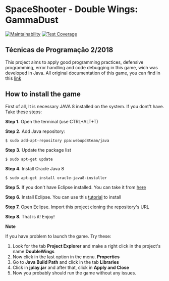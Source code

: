 # SpaceShooter - Double Wings: GammaDust 
[![Maintainability](https://api.codeclimate.com/v1/badges/75a306f3eb3d536aecee/maintainability)](https://codeclimate.com/github/tecprog-fga/SpaceShooter/maintainability)
[![Test Coverage](https://api.codeclimate.com/v1/badges/75a306f3eb3d536aecee/test_coverage)](https://codeclimate.com/github/tecprog-fga/SpaceShooter/test_coverage)

## Técnicas de Programação 2/2018

This project aims to apply good programming practices, defensive programming, error handling and code debugging in this game, wich was developed in Java. All original documentation of this game, you can find in this [link](https://github.com/DesenhoMaster2017/SpaceShooter/wiki)

## How to install the game

First of all, It is necessary JAVA 8 installed on the system. If you dont't have. Take these steps:

**Step 1.** Open the terminal (use CTRL+ALT+T)

**Step 2.** Add Java repository:

`$ sudo add-apt-repository ppa:webupd8team/java`

**Step 3.** Update the package list

`$ sudo apt-get update`

**Step 4.** Install Oracle Java 8

`$ sudo apt-get install oracle-java8-installer`

**Step 5.** If you don't have Eclipse installed. You can take it from [here](https://www.eclipse.org/downloads/)

**Step 6.** Install Eclipse. You can use this [tutorial](https://websiteforstudents.com/how-to-install-eclipse-oxygen-ide-on-ubuntu-167-04-17-10-18-04/) to install

**Step 7.** Open Eclipse. Import this project cloning the repository's URL

**Step 8.** That is it! Enjoy!

**Note**

If you have problem to launch the game. Try these: 
1. Look for the tab **Project Explorer** and make a right click in the project's name **DoubleWings**
2. Now click in the last option in the menu. **Properties**
3. Go to **Java Build Path** and click in the tab **Libraries**
4. Click in **jplay.jar** and after that, click in **Apply and Close**
5. Now you probably should run the game without any issues.
